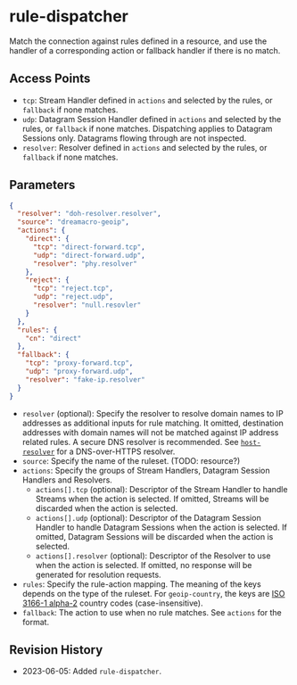 # rule-dispatcher

Match the connection against rules defined in a resource, and use the handler of a corresponding action or fallback handler if there is no match.

## Access Points

- `tcp`: Stream Handler defined in `actions` and selected by the rules, or `fallback` if none matches.
- `udp`: Datagram Session Handler defined in `actions` and selected by the rules, or `fallback` if none matches. Dispatching applies to Datagram Sessions only. Datagrams flowing through are not inspected.
- `resolver`: Resolver defined in `actions` and selected by the rules, or `fallback` if none matches.

## Parameters

```json
{
  "resolver": "doh-resolver.resolver",
  "source": "dreamacro-geoip",
  "actions": {
    "direct": {
      "tcp": "direct-forward.tcp",
      "udp": "direct-forward.udp",
      "resolver": "phy.resolver"
    },
    "reject": {
      "tcp": "reject.tcp",
      "udp": "reject.udp",
      "resolver": "null.resovler"
    }
  },
  "rules": {
    "cn": "direct"
  },
  "fallback": {
    "tcp": "proxy-forward.tcp",
    "udp": "proxy-forward.udp",
    "resolver": "fake-ip.resolver"
  }
}
```

- `resolver` (optional): Specify the resolver to resolve domain names to IP addresses as additional inputs for rule matching. It omitted, destination addresses with domain names will not be matched against IP address related rules. A secure DNS resolver is recommended. See [`host-resolver`](./host-resolver.md) for a DNS-over-HTTPS resolver.
- `source`: Specify the name of the ruleset. (TODO: resource?)
- `actions`: Specify the groups of Stream Handlers, Datagram Session Handlers and Resolvers.
  - `actions[].tcp` (optional): Descriptor of the Stream Handler to handle Streams when the action is selected. If omitted, Streams will be discarded when the action is selected.
  - `actions[].udp` (optional): Descriptor of the Datagram Session Handler to handle Datagram Sessions when the action is selected. If omitted, Datagram Sessions will be discarded when the action is selected.
  - `actions[].resolver` (optional): Descriptor of the Resolver to use when the action is selected. If omitted, no response will be generated for resolution requests.
- `rules`: Specify the rule-action mapping. The meaning of the keys depends on the type of the ruleset. For `geoip-country`, the keys are [ISO 3166-1 alpha-2](https://en.wikipedia.org/wiki/ISO_3166-1_alpha-2) country codes (case-insensitive).
- `fallback`: The action to use when no rule matches. See `actions` for the format.

## Revision History

- 2023-06-05: Added `rule-dispatcher`.
